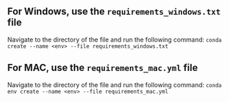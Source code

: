 ## For Windows, use the `requirements_windows.txt` file
Navigate to the directory of the file and run the following command: `conda create --name <env> --file requirements_windows.txt`

## For MAC, use the `requirements_mac.yml` file
Navigate to the directory of the file and run the following command: `conda env create --name <env> --file requirements_mac.yml`
	